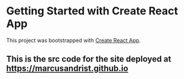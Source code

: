 # Getting Started with Create React App

This project was bootstrapped with [Create React App](https://github.com/facebook/create-react-app).

## This is the src code for the site deployed at https://marcusandrist.github.io
